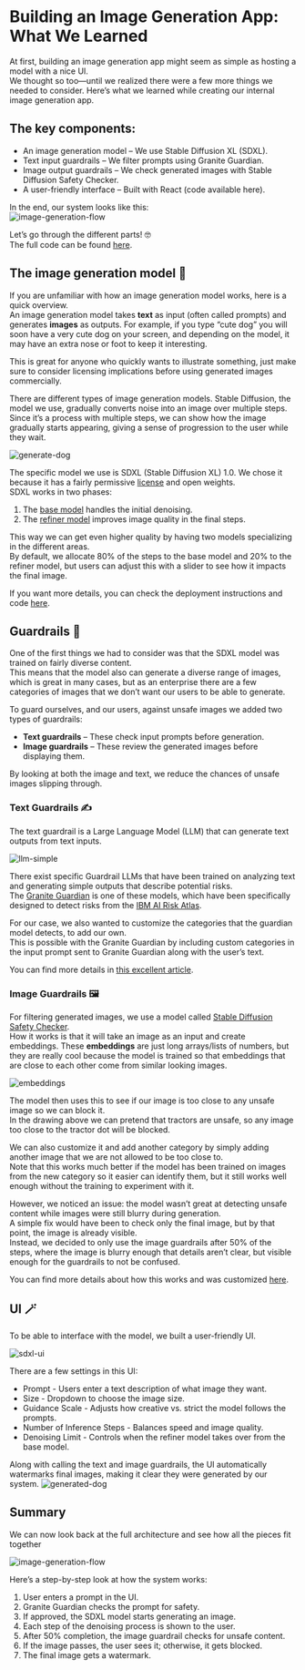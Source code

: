 # Building an Image Generation App: What We Learned

At first, building an image generation app might seem as simple as hosting a model with a nice UI.  
We thought so too—until we realized there were a few more things we needed to consider. Here’s what we learned while creating our internal image generation app.

## The key components:

- An image generation model – We use Stable Diffusion XL (SDXL).
- Text input guardrails – We filter prompts using Granite Guardian.
- Image output guardrails – We check generated images with Stable Diffusion Safety Checker.
- A user-friendly interface – Built with React (code available here).

In the end, our system looks like this:  
![image-generation-flow](img/image-generation-flow.png)

Let’s go through the different parts! 🤓  
The full code can be found [here](https://github.com/rh-aiservices-bu/image-generation-on-openshift).

## The image generation model 🎨

If you are unfamiliar with how an image generation model works, here is a quick overview.  
An image generation model takes **text** as input (often called prompts) and generates **images** as outputs. For example, if you type “cute dog” you will soon have a very cute dog on your screen, and depending on the model, it may have an extra nose or foot to keep it interesting.

This is great for anyone who quickly wants to illustrate something, just make sure to consider licensing implications before using generated images commercially.

There are different types of image generation models. Stable Diffusion, the model we use, gradually converts noise into an image over multiple steps.  
Since it’s a process with multiple steps, we can show how the image gradually starts appearing, giving a sense of progression to the user while they wait.  

![generate-dog](img/generate-dog.gif)

The specific model we use is SDXL (Stable Diffusion XL) 1.0. We chose it because it has a fairly permissive [license](https://github.com/Stability-AI/generative-models/blob/main/model_licenses/LICENSE-SDXL1.0) and open weights.  
SDXL works in two phases:  

1. The [base model](https://huggingface.co/stabilityai/stable-diffusion-xl-base-1.0) handles the initial denoising.
2. The [refiner model](https://huggingface.co/stabilityai/stable-diffusion-xl-refiner-1.0) improves image quality in the final steps.  

This way we can get even higher quality by having two models specializing in the different areas.  
By default, we allocate 80% of the steps to the base model and 20% to the refiner model, but users can adjust this with a slider to see how it impacts the final image.  

If you want more details, you can check the deployment instructions and code [here](https://github.com/rh-aiservices-bu/image-generation-on-openshift/tree/main/sdxl/kserve).

## Guardrails 👮

One of the first things we had to consider was that the SDXL model was trained on fairly diverse content.  
This means that the model also can generate a diverse range of images, which is great in many cases, but as an enterprise there are a few categories of images that we don’t want our users to be able to generate.

To guard ourselves, and our users, against unsafe images we added two types of guardrails:  

- **Text guardrails** – These check input prompts before generation.
- **Image guardrails** – These review the generated images before displaying them.

By looking at both the image and text, we reduce the chances of unsafe images slipping through.

### Text Guardrails ✍️

The text guardrail is a Large Language Model (LLM) that can generate text outputs from text inputs.

![llm-simple](img/llm-simple.png)

There exist specific Guardrail LLMs that have been trained on analyzing text and generating simple outputs that describe potential risks.  
The [Granite Guardian](https://huggingface.co/ibm-granite/granite-guardian-3.1-2b) is one of these models, which have been specifically designed to detect risks from the [IBM AI Risk Atlas](https://www.ibm.com/docs/en/watsonx/saas?topic=ai-risk-atlas).

For our case, we also wanted to customize the categories that the guardian model detects, to add our own.  
This is possible with the Granite Guardian by including custom categories in the input prompt sent to Granite Guardian along with the user’s text.

You can find more details in [this excellent article](https://ai-on-openshift.io/odh-rhoai/llm-guardrails/).

### Image Guardrails 🖼️

For filtering generated images, we use a model called [Stable Diffusion Safety Checker](https://huggingface.co/CompVis/stable-diffusion-safety-checker).   
How it works is that it will take an image as an input and create embeddings. These **embeddings** are just long arrays/lists of numbers, but they are really cool because the model is trained so that embeddings that are close to each other come from similar looking images.

![embeddings](img/embeddings.png)

The model then uses this to see if our image is too close to any unsafe image so we can block it.  
In the drawing above we can pretend that tractors are unsafe, so any image too close to the tractor dot will be blocked.

We can also customize it and add another category by simply adding another image that we are not allowed to be too close to.  
Note that this works much better if the model has been trained on images from the new category so it easier can identify them, but it still works well enough without the training to experiment with it.

However, we noticed an issue: the model wasn’t great at detecting unsafe content while images were still blurry during generation.  
A simple fix would have been to check only the final image, but by that point, the image is already visible.  
Instead, we decided to only use the image guardrails after 50% of the steps, where the image is blurry enough that details aren’t clear, but visible enough for the guardrails to not be confused.

You can find more details about how this works and was customized [here](https://ai-on-openshift.io/odh-rhoai/stable_diffusion_safety_checker/).

## UI 🪄

To be able to interface with the model, we built a user-friendly UI.

![sdxl-ui](img/sdxl-ui.png)

There are a few settings in this UI:

- Prompt - Users enter a text description of what image they want.
- Size - Dropdown to choose the image size.
- Guidance Scale - Adjusts how creative vs. strict the model follows the prompts.
- Number of Inference Steps - Balances speed and image quality.
- Denoising Limit - Controls when the refiner model takes over from the base model.

Along with calling the text and image guardrails, the UI automatically watermarks final images, making it clear they were generated by our system.
![generated-dog](img/generated-dog.png)

## Summary

We can now look back at the full architecture and see how all the pieces fit together

![image-generation-flow](img/image-generation-flow.png)

Here’s a step-by-step look at how the system works:

1. User enters a prompt in the UI.
2. Granite Guardian checks the prompt for safety.
3. If approved, the SDXL model starts generating an image.
4. Each step of the denoising process is shown to the user.
5. After 50% completion, the image guardrail checks for unsafe content.
6. If the image passes, the user sees it; otherwise, it gets blocked.
7. The final image gets a watermark.

